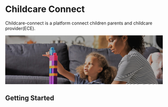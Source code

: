 # Childcare Connect 
Childcare-connect is a platform connect children parents and childcare provider(ECE).


![a](./public/images/hero-bg.jpg)
## Getting Started

